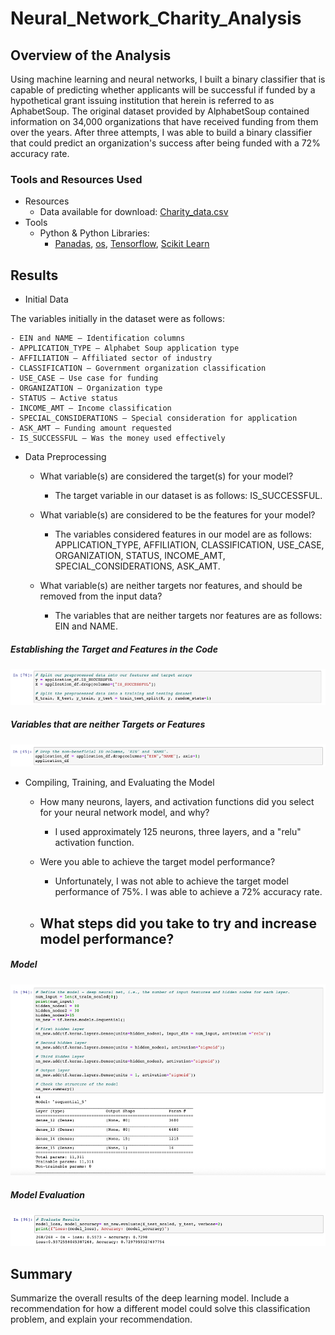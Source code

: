 # Neural_Network_Charity_Analysis

## Overview of the Analysis
Using machine learning and neural networks, I built a binary classifier that is capable of predicting whether applicants will be successful if funded by a hypothetical grant issuing institution that herein is referred to as AphabetSoup. The original dataset provided by AlphabetSoup contained information on 34,000 organizations that have received funding from them over the years. After three attempts, I was able to build a binary classifier that could predict an organization's success after being funded with a 72% accuracy rate.

### Tools and Resources Used
- Resources
    - Data available for download: [Charity_data.csv](https://github.com/TuckerRasbury/Neural_Network_Charity_Analysis/raw/main/Resources/charity_data.csv)
- Tools
    - Python & Python Libraries:
        - [Panadas](https://pandas.pydata.org/), [os](https://www.geeksforgeeks.org/os-module-python-examples/#:~:text=The%20OS%20module%20in%20Python,using%20operating%20system%2Ddependent%20functionality.&text=path*%20modules%20include%20many%20functions%20to%20interact%20with%20the%20file%20system.), [Tensorflow](https://www.tensorflow.org/learn), [Scikit Learn](https://github.com/scikit-learn/scikit-learn)

## Results

- Initial Data

The variables initially in the dataset were as follows:

    - EIN and NAME — Identification columns
    - APPLICATION_TYPE — Alphabet Soup application type
    - AFFILIATION — Affiliated sector of industry
    - CLASSIFICATION — Government organization classification
    - USE_CASE — Use case for funding
    - ORGANIZATION — Organization type
    - STATUS — Active status
    - INCOME_AMT — Income classification
    - SPECIAL_CONSIDERATIONS — Special consideration for application
    - ASK_AMT — Funding amount requested
    - IS_SUCCESSFUL — Was the money used effectively

- Data Preprocessing
    - What variable(s) are considered the target(s) for your model?
        - The target variable in our dataset is as follows: IS_SUCCESSFUL.

    - What variable(s) are considered to be the features for your model?
        - The variables considered features in our model are as follows: APPLICATION_TYPE, AFFILIATION, CLASSIFICATION, USE_CASE, ORGANIZATION, STATUS, INCOME_AMT, SPECIAL_CONSIDERATIONS, ASK_AMT.

    - What variable(s) are neither targets nor features, and should be removed from the input data?
        -   The variables that are neither targets nor features are as follows: EIN and NAME.

##### Establishing the Target and Features in the Code

![](/Images/target_values.png)

##### Variables that are neither Targets or Features 

![](/Images/external_to_model_values.png)

- Compiling, Training, and Evaluating the Model
    - How many neurons, layers, and activation functions did you select for your neural network model, and why?
        - I used approximately 125 neurons, three layers, and a "relu" activation function. 
        
    - Were you able to achieve the target model performance?
        - Unfortunately, I was not able to achieve the target model performance of 75%. I was able to achieve a 72% accuracy rate.

    - What steps did you take to try and increase model performance?
        - 

##### Model

![](/Images/model.png)

##### Model Evaluation

![](/Images/model_evaluation.png)

## Summary
Summarize the overall results of the deep learning model. Include a recommendation for how a different model could solve this classification problem, and explain your recommendation.
